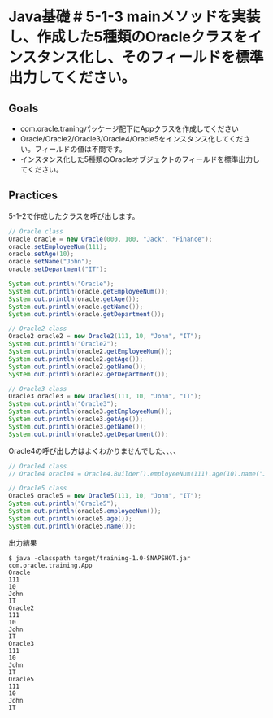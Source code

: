 # Java基礎 # 5-1-3 mainメソッドを実装し、作成した5種類のOracleクラスをインスタンス化し、そのフィールドを標準出力してください。

## Goals
* com.oracle.traningパッケージ配下にAppクラスを作成してください
* Oracle/Oracle2/Oracle3/Oracle4/Oracle5をインスタンス化してください。フィールドの値は不問です。
* インスタンス化した5種類のOracleオブジェクトのフィールドを標準出力してください。

## Practices
5-1-2で作成したクラスを呼び出します。
```java
// Oracle class
Oracle oracle = new Oracle(000, 100, "Jack", "Finance");
oracle.setEmployeeNum(111);
oracle.setAge(10);
oracle.setName("John");
oracle.setDepartment("IT");

System.out.println("Oracle");
System.out.println(oracle.getEmployeeNum());
System.out.println(oracle.getAge());
System.out.println(oracle.getName());
System.out.println(oracle.getDepartment());
```

```java
// Oracle2 class
Oracle2 oracle2 = new Oracle2(111, 10, "John", "IT");
System.out.println("Oracle2");
System.out.println(oracle2.getEmployeeNum());
System.out.println(oracle2.getAge());
System.out.println(oracle2.getName());
System.out.println(oracle2.getDepartment());
```

```java
// Oracle3 class
Oracle3 oracle3 = new Oracle3(111, 10, "John", "IT");
System.out.println("Oracle3");
System.out.println(oracle3.getEmployeeNum());
System.out.println(oracle3.getAge());
System.out.println(oracle3.getName());
System.out.println(oracle3.getDepartment());
```

Oracle4の呼び出し方はよくわかりませんでした、、、、
```java
// Oracle4 class
// Oracle4 oracle4 = Oracle4.Builder().employeeNum(111).age(10).name("John").department("IT").build();
```

```java
// Oracle5 class
Oracle5 oracle5 = new Oracle5(111, 10, "John", "IT");
System.out.println("Oracle5");
System.out.println(oracle5.employeeNum());
System.out.println(oracle5.age());
System.out.println(oracle5.name());
```

出力結果
```console
$ java -classpath target/training-1.0-SNAPSHOT.jar com.oracle.training.App
Oracle
111
10
John
IT
Oracle2
111
10
John
IT
Oracle3
111
10
John
IT
Oracle5
111
10
John
IT
```

